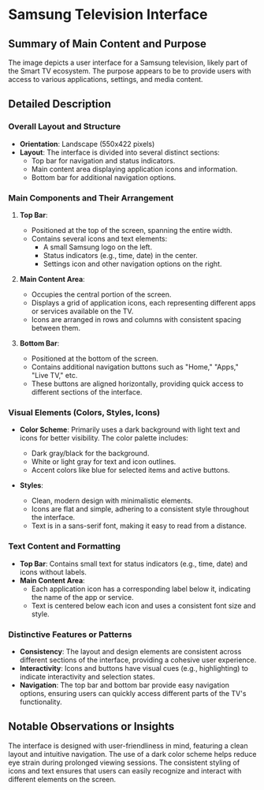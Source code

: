 # Samsung Television Interface

## Summary of Main Content and Purpose
The image depicts a user interface for a Samsung television, likely part of the Smart TV ecosystem. The purpose appears to be to provide users with access to various applications, settings, and media content.

## Detailed Description

### Overall Layout and Structure
- **Orientation**: Landscape (550x422 pixels)
- **Layout**: The interface is divided into several distinct sections:
  - Top bar for navigation and status indicators.
  - Main content area displaying application icons and information.
  - Bottom bar for additional navigation options.

### Main Components and Their Arrangement
1. **Top Bar**:
   - Positioned at the top of the screen, spanning the entire width.
   - Contains several icons and text elements:
     - A small Samsung logo on the left.
     - Status indicators (e.g., time, date) in the center.
     - Settings icon and other navigation options on the right.

2. **Main Content Area**:
   - Occupies the central portion of the screen.
   - Displays a grid of application icons, each representing different apps or services available on the TV.
   - Icons are arranged in rows and columns with consistent spacing between them.

3. **Bottom Bar**:
   - Positioned at the bottom of the screen.
   - Contains additional navigation buttons such as "Home," "Apps," "Live TV," etc.
   - These buttons are aligned horizontally, providing quick access to different sections of the interface.

### Visual Elements (Colors, Styles, Icons)
- **Color Scheme**: Primarily uses a dark background with light text and icons for better visibility. The color palette includes:
  - Dark gray/black for the background.
  - White or light gray for text and icon outlines.
  - Accent colors like blue for selected items and active buttons.

- **Styles**:
  - Clean, modern design with minimalistic elements.
  - Icons are flat and simple, adhering to a consistent style throughout the interface.
  - Text is in a sans-serif font, making it easy to read from a distance.

### Text Content and Formatting
- **Top Bar**: Contains small text for status indicators (e.g., time, date) and icons without labels.
- **Main Content Area**:
  - Each application icon has a corresponding label below it, indicating the name of the app or service.
  - Text is centered below each icon and uses a consistent font size and style.

### Distinctive Features or Patterns
- **Consistency**: The layout and design elements are consistent across different sections of the interface, providing a cohesive user experience.
- **Interactivity**: Icons and buttons have visual cues (e.g., highlighting) to indicate interactivity and selection states.
- **Navigation**: The top bar and bottom bar provide easy navigation options, ensuring users can quickly access different parts of the TV's functionality.

## Notable Observations or Insights
The interface is designed with user-friendliness in mind, featuring a clean layout and intuitive navigation. The use of a dark color scheme helps reduce eye strain during prolonged viewing sessions. The consistent styling of icons and text ensures that users can easily recognize and interact with different elements on the screen.